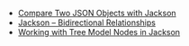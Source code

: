 - [Compare Two JSON Objects with Jackson](https://www.baeldung.com/jackson-compare-two-json-objects)
- [Jackson – Bidirectional Relationships](https://www.baeldung.com/jackson-bidirectional-relationships-and-infinite-recursion)
- [Working with Tree Model Nodes in Jackson](https://www.baeldung.com/jackson-json-node-tree-model)